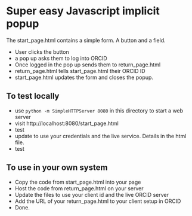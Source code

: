 Super easy Javascript implicit popup
====================================

The start_page.html contains a simple form.  A button and a field.  

- User clicks the button
- a pop up asks them to log into ORCID
- Once logged in the pop up sends them to return_page.html
- return_page.html tells start_page.html their ORCID ID
- start_page.html updates the form and closes the popup.

To test locally
---------------
- use `python -m SimpleHTTPServer 8080` in this directory to start a web server
- visit http://localhost:8080/start_page.html
- test
- update to use your credentials and the live service.  Details in the html file.
- test

To use in your own system
-------------------------

- Copy the code from start_page.html into your page
- Host the code from return_page.html on your server
- Update the files to use your client id and the live ORCID server
- Add the URL of your return_page.html to your client setup in ORCID
- Done.